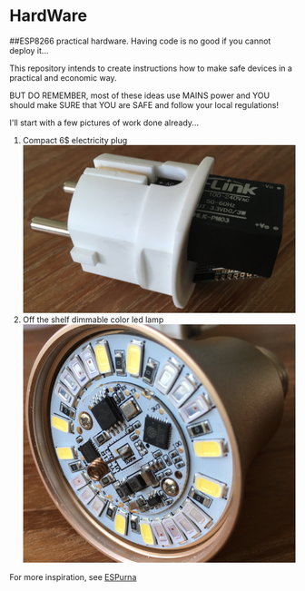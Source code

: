 # HardWare
##ESP8266 practical hardware. Having code is no good if you cannot deploy it...

This repository intends to create instructions how to make safe devices in a practical and economic way.

BUT DO REMEMBER, most of these ideas use MAINS power and YOU should make SURE that YOU are SAFE and follow your local regulations!

I'll start with a few pictures of work done already...

1) Compact 6$ electricity plug ![HKP](https://github.com/HomeACcessoryKid/HardWare/blob/master/HomeKidPlug/HomeKidPlug.png)
2) Off the shelf dimmable color led lamp ![TYLE1R](https://github.com/HomeACcessoryKid/HardWare/blob/master/DimmableLEDlamp/DimmableLEDlamp.png)

For more inspiration, see [ESPurna](https://bitbucket.org/xoseperez/espurna/wiki/Hardware)
